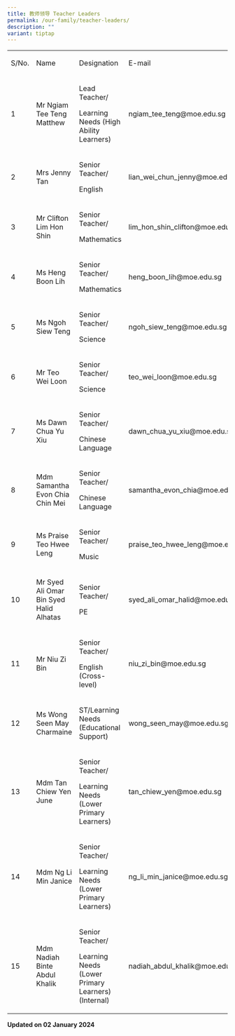 ```yaml
---
title: 教师领导 Teacher Leaders
permalink: /our-family/teacher-leaders/
description: ""
variant: tiptap
---
```

<table><tbody><tr><td rowspan="1" colspan="1"><p>S/No.</p></td><td rowspan="1" colspan="1"><p>Name</p></td><td rowspan="1" colspan="1"><p>Designation</p></td><td rowspan="1" colspan="1"><p>E-mail</p></td></tr><tr><td rowspan="1" colspan="1"><p>1</p></td><td rowspan="1" colspan="1"><p>Mr Ngiam Tee Teng Matthew</p></td><td rowspan="1" colspan="1"><p>Lead Teacher/</p><p>Learning Needs (High Ability Learners)</p></td><td rowspan="1" colspan="1"><p><a rel="noopener noreferrer nofollow" target="_blank">ngiam_tee_teng@moe.edu.sg</a></p></td></tr><tr><td rowspan="1" colspan="1"><p>2</p></td><td rowspan="1" colspan="1"><p>Mrs Jenny Tan</p></td><td rowspan="1" colspan="1"><p>Senior Teacher/</p><p>English</p></td><td rowspan="1" colspan="1"><p><a rel="noopener noreferrer nofollow" target="_blank">lian_wei_chun_jenny@moe.edu.sg</a></p></td></tr><tr><td rowspan="1" colspan="1"><p>3</p></td><td rowspan="1" colspan="1"><p>Mr Clifton Lim Hon Shin</p></td><td rowspan="1" colspan="1"><p>Senior Teacher/</p><p>Mathematics</p></td><td rowspan="1" colspan="1"><p><a rel="noopener noreferrer nofollow" target="_blank">lim_hon_shin_clifton@moe.edu.sg</a></p></td></tr><tr><td rowspan="1" colspan="1"><p>4</p></td><td rowspan="1" colspan="1"><p>Ms Heng Boon Lih</p></td><td rowspan="1" colspan="1"><p>Senior Teacher/</p><p>Mathematics</p></td><td rowspan="1" colspan="1"><p><a rel="noopener noreferrer nofollow" target="_blank">heng_boon_lih@moe.edu.sg</a></p></td></tr><tr><td rowspan="1" colspan="1"><p>5</p></td><td rowspan="1" colspan="1"><p>Ms Ngoh Siew Teng</p></td><td rowspan="1" colspan="1"><p>Senior Teacher/</p><p>Science</p></td><td rowspan="1" colspan="1"><p><a rel="noopener noreferrer nofollow" target="_blank">ngoh_siew_teng@moe.edu.sg</a></p></td></tr><tr><td rowspan="1" colspan="1"><p>6</p></td><td rowspan="1" colspan="1"><p>Mr Teo Wei Loon</p></td><td rowspan="1" colspan="1"><p>Senior Teacher/</p><p>Science</p></td><td rowspan="1" colspan="1"><p><a rel="noopener noreferrer nofollow" target="_blank">teo_wei_loon@moe.edu.sg</a></p></td></tr><tr><td rowspan="1" colspan="1"><p>7</p></td><td rowspan="1" colspan="1"><p>Ms Dawn Chua Yu Xiu</p></td><td rowspan="1" colspan="1"><p>Senior Teacher/</p><p>Chinese Language</p></td><td rowspan="1" colspan="1"><p><a rel="noopener noreferrer nofollow" target="_blank">dawn_chua_yu_xiu@moe.edu.sg</a></p></td></tr><tr><td rowspan="1" colspan="1"><p>8</p></td><td rowspan="1" colspan="1"><p>Mdm Samantha Evon Chia Chin Mei</p></td><td rowspan="1" colspan="1"><p>Senior Teacher/</p><p>Chinese Language</p></td><td rowspan="1" colspan="1"><p><a rel="noopener noreferrer nofollow" target="_blank">samantha_evon_chia@moe.edu.sg</a></p></td></tr><tr><td rowspan="1" colspan="1"><p>9</p></td><td rowspan="1" colspan="1"><p>Ms Praise Teo Hwee Leng</p></td><td rowspan="1" colspan="1"><p>Senior Teacher/</p><p>Music</p></td><td rowspan="1" colspan="1"><p><a rel="noopener noreferrer nofollow" target="_blank">praise_teo_hwee_leng@moe.edu.sg</a></p></td></tr><tr><td rowspan="1" colspan="1"><p>10</p></td><td rowspan="1" colspan="1"><p>Mr Syed Ali Omar Bin Syed Halid Alhatas</p></td><td rowspan="1" colspan="1"><p>Senior Teacher/</p><p>PE</p></td><td rowspan="1" colspan="1"><p><a rel="noopener noreferrer nofollow" target="_blank">syed_ali_omar_halid@moe.edu.sg</a></p></td></tr><tr><td rowspan="1" colspan="1"><p>11</p></td><td rowspan="1" colspan="1"><p>Mr Niu Zi Bin</p></td><td rowspan="1" colspan="1"><p>Senior Teacher/</p><p>English (Cross-level)</p></td><td rowspan="1" colspan="1"><p><a rel="noopener noreferrer nofollow" target="_blank">niu_zi_bin@moe.edu.sg</a></p></td></tr><tr><td rowspan="1" colspan="1"><p>12</p></td><td rowspan="1" colspan="1"><p>Ms Wong Seen May Charmaine</p></td><td rowspan="1" colspan="1"><p>ST/Learning Needs (Educational Support)</p></td><td rowspan="1" colspan="1"><p><a rel="noopener noreferrer nofollow" target="_blank">wong_seen_may@moe.edu.sg</a></p></td></tr><tr><td rowspan="1" colspan="1"><p>13</p></td><td rowspan="1" colspan="1"><p>Mdm Tan Chiew Yen June</p></td><td rowspan="1" colspan="1"><p>Senior Teacher/</p><p>Learning Needs (Lower Primary Learners)</p></td><td rowspan="1" colspan="1"><p><a rel="noopener noreferrer nofollow" target="_blank">tan_chiew_yen@moe.edu.sg</a></p></td></tr><tr><td rowspan="1" colspan="1"><p>14</p></td><td rowspan="1" colspan="1"><p>Mdm Ng Li Min Janice</p></td><td rowspan="1" colspan="1"><p>Senior Teacher/</p><p>Learning Needs (Lower Primary Learners)</p></td><td rowspan="1" colspan="1"><p><a rel="noopener noreferrer nofollow" target="_blank">ng_li_min_janice@moe.edu.sg</a></p></td></tr><tr><td rowspan="1" colspan="1"><p>15</p></td><td rowspan="1" colspan="1"><p>Mdm Nadiah Binte Abdul Khalik</p></td><td rowspan="1" colspan="1"><p>Senior Teacher/</p><p>Learning Needs (Lower Primary Learners) (Internal)</p></td><td rowspan="1" colspan="1"><p><a rel="noopener noreferrer nofollow" target="_blank">nadiah_abdul_khalik@moe.edu.sg</a></p></td></tr></tbody></table><p><strong>Updated on 02 January 2024</strong></p>